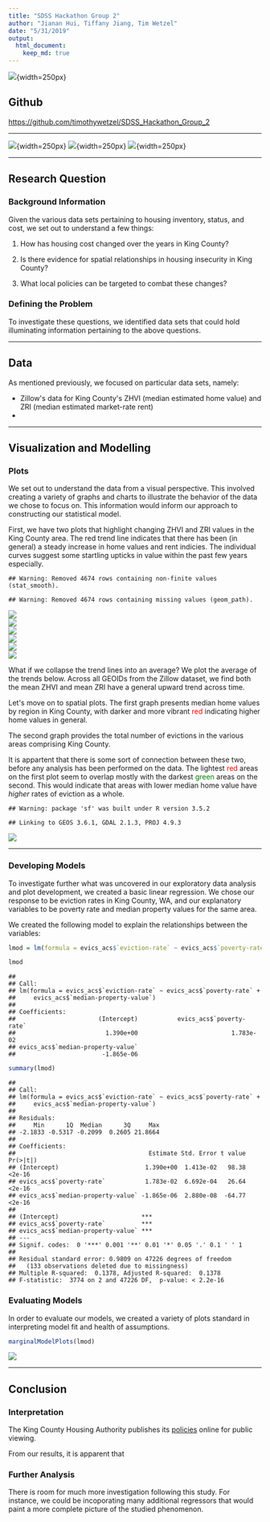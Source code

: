 ```yaml
---
title: "SDSS Hackathon Group 2"
author: "Jianan Hui, Tiffany Jiang, Tim Wetzel"
date: "5/31/2019"
output: 
  html_document:
    keep_md: true
---
```


![](https://www.amstat.org/images/asaimages/meetings/sdss2019logo.png){width=250px}

## Github
https://github.com/timothywetzel/SDSS_Hackathon_Group_2

---

![](https://update.lib.berkeley.edu/wp-content/uploads/2016/05/census-logo.png){width=250px}
![](https://d1.awsstatic.com/logos/600x400_logos/600x400_Zillow_Logo.f3e426d3259e2f7aea0a31e6d4f9ffeb1a209745.png){width=250px}
![](https://sociology.princeton.edu/sites/sociology/files/styles/panopoly_image_original/public/eviction_lab_logo_cropped.png?itok=ZoE8LP69){width=250px}

---



## Research Question 

### Background Information

Given the various data sets pertaining to housing inventory, status, and cost, we set out to understand a few things:

1. How has housing cost changed over the years in King County?

2. Is there evidence for spatial relationships in housing insecurity in King County?

3. What local policies can be targeted to combat these changes?

### Defining the Problem

To investigate these questions, we identified data sets that could hold illuminating information pertaining to the above questions.

---

## Data 

As mentioned previously, we focused on particular data sets, namely: 

- Zillow's data for King County's ZHVI (median estimated home value) and ZRI (median estimated market-rate rent)
- 

---

## Visualization and Modelling

### Plots

We set out to understand the data from a visual perspective. This involved creating a variety of graphs and charts to illustrate the behavior of the data we chose to focus on. This information would inform our approach to constructing our statistical model.



First, we have two plots that highlight changing ZHVI and ZRI values in the King County area. The red trend line indicates that there has been (in general) a steady increase in home values and rent indicies. The individual curves suggest some startling upticks in value within the past few years especially.


```
## Warning: Removed 4674 rows containing non-finite values (stat_smooth).
```

```
## Warning: Removed 4674 rows containing missing values (geom_path).
```

<img src="SDSS_Hackathon_Group_2_files/figure-html/zillow_plots-1.png" style="display: block; margin: auto;" /><img src="SDSS_Hackathon_Group_2_files/figure-html/zillow_plots-2.png" style="display: block; margin: auto;" /><img src="SDSS_Hackathon_Group_2_files/figure-html/zillow_plots-3.png" style="display: block; margin: auto;" /><img src="SDSS_Hackathon_Group_2_files/figure-html/zillow_plots-4.png" style="display: block; margin: auto;" /><img src="SDSS_Hackathon_Group_2_files/figure-html/zillow_plots-5.png" style="display: block; margin: auto;" /><img src="SDSS_Hackathon_Group_2_files/figure-html/zillow_plots-6.png" style="display: block; margin: auto;" />

What if we collapse the trend lines into an average? We plot the average of the trends below. Across all GEOIDs from the Zillow dataset,  we find both the mean ZHVI and mean ZRI have a general upward trend across time.



Let's move on to spatial plots. The first graph presents median home values by region in King County, with darker and more vibrant <span style="color:red">red</span> indicating higher home values in general.

The second graph provides the total number of evictions in the various areas comprising King County. 

It is appartent that there is some sort of connection between these two, before any analysis has been performed on the data. The lightest <span style="color:red">red</span> areas on the first plot seem to overlap mostly with the darkest <span style="color:green">green</span> areas on the second. This would indicate that areas with lower median home value have *higher* rates of eviction as a whole.


```
## Warning: package 'sf' was built under R version 3.5.2
```

```
## Linking to GEOS 3.6.1, GDAL 2.1.3, PROJ 4.9.3
```

<img src="SDSS_Hackathon_Group_2_files/figure-html/make_spatial_plot-1.png" style="display: block; margin: auto;" />

---

### Developing Models

To investigate further what was uncovered in our exploratory data analysis and plot development, we created a basic linear regression. We chose our response to be eviction rates in King County, WA, and our explanatory variables to be poverty rate and median property values for the same area.

We created the following model to explain the relationships between the variables:




```r
lmod = lm(formula = evics_acs$`eviction-rate` ~ evics_acs$`poverty-rate` + evics_acs$`median-property-value`)

lmod
```

```
## 
## Call:
## lm(formula = evics_acs$`eviction-rate` ~ evics_acs$`poverty-rate` + 
##     evics_acs$`median-property-value`)
## 
## Coefficients:
##                       (Intercept)           evics_acs$`poverty-rate`  
##                         1.390e+00                          1.783e-02  
## evics_acs$`median-property-value`  
##                        -1.865e-06
```


```r
summary(lmod)
```

```
## 
## Call:
## lm(formula = evics_acs$`eviction-rate` ~ evics_acs$`poverty-rate` + 
##     evics_acs$`median-property-value`)
## 
## Residuals:
##     Min      1Q  Median      3Q     Max 
## -2.1833 -0.5317 -0.2099  0.2605 21.8664 
## 
## Coefficients:
##                                     Estimate Std. Error t value Pr(>|t|)
## (Intercept)                        1.390e+00  1.413e-02   98.38   <2e-16
## evics_acs$`poverty-rate`           1.783e-02  6.692e-04   26.64   <2e-16
## evics_acs$`median-property-value` -1.865e-06  2.880e-08  -64.77   <2e-16
##                                      
## (Intercept)                       ***
## evics_acs$`poverty-rate`          ***
## evics_acs$`median-property-value` ***
## ---
## Signif. codes:  0 '***' 0.001 '**' 0.01 '*' 0.05 '.' 0.1 ' ' 1
## 
## Residual standard error: 0.9809 on 47226 degrees of freedom
##   (133 observations deleted due to missingness)
## Multiple R-squared:  0.1378,	Adjusted R-squared:  0.1378 
## F-statistic:  3774 on 2 and 47226 DF,  p-value: < 2.2e-16
```


### Evaluating Models

In order to evaluate our models, we created a variety of plots standard in interpreting model fit and health of assumptions.


```r
marginalModelPlots(lmod)
```

<img src="SDSS_Hackathon_Group_2_files/figure-html/health_and_assumption_plots-1.png" style="display: block; margin: auto;" />


---

## Conclusion

### Interpretation

The King County Housing Authority publishes its [policies](https://www.kcha.org/about/policies) online for public viewing. 

From our results, it is apparent that 

### Further Analysis

There is room for much more investigation following this study. For instance, we could be incoporating many additional regressors that would paint a more complete picture of the studied phenomenon.
